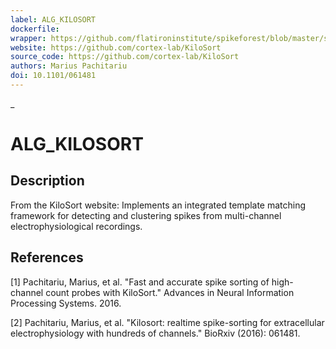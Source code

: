 ```yaml
---
label: ALG_KILOSORT
dockerfile:
wrapper: https://github.com/flatironinstitute/spikeforest/blob/master/spikeforest/spikesorters/kilosort/kilosort.py
website: https://github.com/cortex-lab/KiloSort
source_code: https://github.com/cortex-lab/KiloSort
authors: Marius Pachitariu
doi: 10.1101/061481
---
```

_
# ALG_KILOSORT

## Description

From the KiloSort website: Implements an integrated template matching framework for detecting and clustering spikes from multi-channel electrophysiological recordings.

## References

[1] Pachitariu, Marius, et al. "Fast and accurate spike sorting of high-channel count probes with KiloSort." Advances in Neural Information Processing Systems. 2016.

[2] Pachitariu, Marius, et al. "Kilosort: realtime spike-sorting for extracellular electrophysiology with hundreds of channels." BioRxiv (2016): 061481.